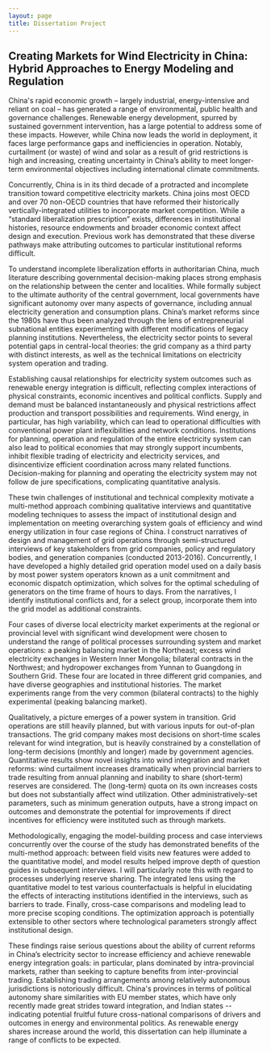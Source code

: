 ```yaml
---
layout: page
title: Dissertation Project
---
```


## Creating Markets for Wind Electricity in China: Hybrid Approaches to Energy Modeling and Regulation ##

China's rapid economic growth – largely industrial, energy-intensive and reliant on coal – has generated a range of environmental, public health and governance challenges. Renewable energy development, spurred by sustained government intervention, has a large potential to address some of these impacts. However, while China now leads the world in deployment, it faces large performance gaps and inefficiencies in operation. Notably, curtailment (or waste) of wind and solar as a result of grid restrictions is high and increasing, creating uncertainty in China’s ability to meet longer-term environmental objectives including international climate commitments. 

Concurrently, China is in its third decade of a protracted and incomplete transition toward competitive electricity markets. China joins most OECD and over 70 non-OECD countries that have reformed their historically vertically-integrated utilities to incorporate market competition. While a “standard liberalization prescription” exists, differences in institutional histories, resource endowments and broader economic context affect design and execution. Previous work has demonstrated that these diverse pathways make attributing outcomes to particular institutional reforms difficult.

To understand incomplete liberalization efforts in authoritarian China, much literature describing governmental decision-making places strong emphasis on the relationship between the center and localities. While formally subject to the ultimate authority of the central government, local governments have significant autonomy over many aspects of governance, including annual electricity generation and consumption plans. China’s market reforms since the 1980s have thus been analyzed through the lens of entrepreneurial subnational entities experimenting with different modifications of legacy planning institutions. Nevertheless, the electricity sector points to several potential gaps in central-local theories: the grid company as a third party with distinct interests, as well as the technical limitations on electricity system operation and trading. 

Establishing causal relationships for electricity system outcomes such as renewable energy integration is difficult, reflecting complex interactions of physical constraints, economic incentives and political conflicts. Supply and demand must be balanced instantaneously and physical restrictions affect production and transport possibilities and requirements. Wind energy, in particular, has high variability, which can lead to operational difficulties with conventional power plant inflexibilities and network conditions. Institutions for planning, operation and regulation of the entire electricity system can also lead to political economies that may strongly support incumbents, inhibit flexible trading of electricity and electricity services, and disincentivize efficient coordination across many related functions. Decision-making for planning and operating the electricity system may not follow de jure specifications, complicating quantitative analysis.

These twin challenges of institutional and technical complexity motivate a multi-method approach combining qualitative interviews and quantitative modeling techniques to assess the impact of institutional design and implementation on meeting overarching system goals of efficiency and wind energy utilization in four case regions of China. I construct narratives of design and management of grid operations through semi-structured interviews of key stakeholders from grid companies, policy and regulatory bodies, and generation companies (conducted 2013-2016). Concurrently, I have developed a highly detailed grid operation model used on a daily basis by most power system operators known as a unit commitment and economic dispatch optimization, which solves for the optimal scheduling of generators on the time frame of hours to days. From the narratives, I identify institutional conflicts and, for a select group, incorporate them into the grid model as additional constraints.

Four cases of diverse local electricity market experiments at the regional or provincial level with significant wind development were chosen to understand the range of political processes surrounding system and market operations: a peaking balancing market in the Northeast; excess wind electricity exchanges in Western Inner Mongolia; bilateral contracts in the Northwest; and hydropower exchanges from Yunnan to Guangdong in Southern Grid. These four are located in three different grid companies, and have diverse geographies and institutional histories. The market experiments range from the very common (bilateral contracts) to the highly experimental (peaking balancing market). 

Qualitatively, a picture emerges of a power system in transition. Grid operations are still heavily planned, but with various inputs for out-of-plan transactions. The grid company makes most decisions on short-time scales relevant for wind integration, but is heavily constrained by a constellation of long-term decisions (monthly and longer) made by government agencies. Quantitative results show novel insights into wind integration and market reforms: wind curtailment increases dramatically when provincial barriers to trade resulting from annual planning and inability to share (short-term) reserves are considered. The (long-term) quota on its own increases costs but does not substantially affect wind utilization. Other administratively-set parameters, such as minimum generation outputs, have a strong impact on outcomes and demonstrate the potential for improvements if direct incentives for efficiency were instituted such as through markets.

Methodologically, engaging the model-building process and case interviews concurrently over the course of the study has demonstrated benefits of the multi-method approach: between field visits new features were added to the quantitative model, and model results helped improve depth of question guides in subsequent interviews. I will particularly note this with regard to processes underlying reserve sharing. The integrated lens using the quantitative model to test various counterfactuals is helpful in elucidating the effects of interacting institutions identified in the interviews, such as barriers to trade. Finally, cross-case comparisons and modeling lead to more precise scoping conditions. The optimization approach is potentially extensible to other sectors where technological parameters strongly affect institutional design.

These findings raise serious questions about the ability of current reforms in China’s electricity sector to increase efficiency and achieve renewable energy integration goals: in particular, plans dominated by intra-provincial markets, rather than seeking to capture benefits from inter-provincial trading. Establishing trading arrangements among relatively autonomous jurisdictions is notoriously difficult. China's provinces in terms of political autonomy share similarities with EU member states, which have only recently made great strides toward integration, and Indian states -- indicating potential fruitful future cross-national comparisons of drivers and outcomes in energy and environmental politics. As renewable energy shares increase around the world, this dissertation can help illuminate a range of conflicts to be expected.
